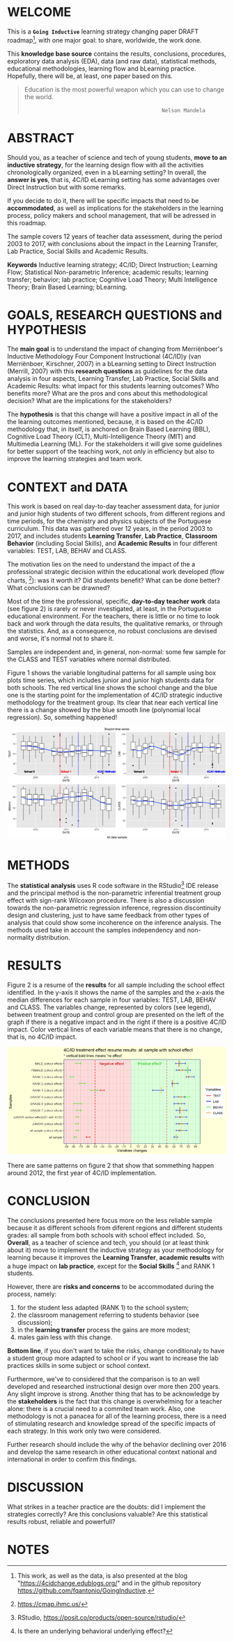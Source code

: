 # WELCOME

This is a **`Going Inductive`** learning strategy changing paper DRAFT roadmap[^readme-1], with one major goal: to share, worldwide, the work done. 

This **knowledge base source** contains the results, conclusions, procedures, exploratory data analysis (EDA), data (and raw data), statistical methods, educational methodologies, learning flow and bLearning practice. Hopefully, there will be, at least, one paper based on this.

[^readme-1]: This work, as well as the data, is also presented at the blog "<https://4cidchange.edublogs.org/>" and in the github repository <https://github.com/fqantonio/GoingInductive>.

>
> Education is the most powerful weapon which you can use to change the world. 
>
>                                                 Nelson Mandela


# ABSTRACT

Should you, as a teacher of science and tech of young students, **move to an inductive strategy**, for the learning design flow with all the activities chronologically organized, even in a bLearning setting? In overall, the **answer is yes**, that is, 4C/ID eLearning setting has some advantages over Direct Instruction but with some remarks. 

If you decide to do it, there will be specific impacts that need to be **accommodated**, as well as implications for the stakeholders in the learning process, policy makers and school management, that will be adressed in this roadmap. 

The sample covers 12 years of teacher data assessment, during the period 2003 to 2017, with conclusions about the impact in the Learning Transfer, Lab Practice, Social Skills and Academic Results. 

**Keywords** Inductive learning strategy; 4C/ID; Direct Instruction; Learning Flow; Statistical Non-parametric Inference; academic results; learning transfer; behavior; lab practice; Cognitive Load Theory; Multi Intelligence Theory; Brain Based Learning; bLearning.

# GOALS, RESEARCH QUESTIONS and HYPOTHESIS

The **main goal** is to understand the impact of changing from Merriënboer's Inductive Methodology Four Component Instructional (4C/ID)y (van Merriënboer, Kirschner, 2007) in a bLearning setting to Direct Instruction (Merrill, 2007) with this **research questions** as guidelines for the data analysis in four aspects, Learning Transfer, Lab Practice, Social Skills and Academic Results: what impact for this students learning outcomes? Who benefits more? What are the pros and cons about this methodological decision? What are the implications for the stakeholders?

The **hypothesis** is that this change will have a positive impact in all of the the learning outcomes mentioned, because, it is based on the 4C/ID methodology that, in itself, is anchored on Brain Based Learning (BBL), Cognitive Load Theory (CLT), Multi-Intelligence Theory (MIT) and Multimedia Learning (ML). For the stakeholders it will give some guidelines for better support of the teaching work, not only in efficiency but also to improve the learning strategies and team work.

# CONTEXT and DATA

This work is based on real day-to-day teacher assessment data, for junior and junior high students of two different schools, from different regions and time periods, for the chemistry and physics subjects of the Portuguese curriculum. This data was gathered over 12 years, in the period 2003 to 2017, and includes students **Learning Transfer**, **Lab Practice**, **Classroom Behavior** (including Social Skills), and **Academic Results** in four different variables: TEST, LAB, BEHAV and CLASS.

The motivation lies on the need to understand the impact of the a professional strategic decision within the educational work developed (flow charts, [^readme-2]): was it worth it? Did students benefit? What can be done better? What conclusions can be drawned? 

Most of the time the professional, specific, **day-to-day teacher work** data (see figure 2) is rarely or never investigated, at least, in the Portuguese educational environment. For the teachers, there is little or no time to look back and work through the data results, the qualitative remarks, or through the statistics. And, as a consequence, no robust conclusions are devised and worse, it's normal not to share it.

[^readme-2]: <https://cmap.ihmc.us/>

Samples are independent and, in general, non-normal: some few sample for the CLASS and TEST variables where normal distributed.

Figure 1 shows the variable longitudinal patterns for all sample using box plots time series, which includes junior and junior high students data for both schools. The red vertical line shows the school change and the blue one is the starting point for the implementation of 4C/ID strategic inductive methodology for the treatment group. Its clear that near each vertical line there is a change showed by the blue smooth line (polynomial local regression). So, something happened! 

![Figure 1: Boxplot time series](Images/BoxplotTimeSeries.png)

# METHODS

The **statistical analysis** uses R code software in the RStudio[^readme-3] IDE release and the principal method is the non-parametric inferential treatment group effect with sign-rank Wilcoxon procedure. There is also a discussion towards the non-parametric regression inference, regression discontinuity design and clustering, just to have same feedback from other types of analysis that could show some incoherence on the inference analysis. The methods used take in account the samples independency and non-normality distribution.

[^readme-3]: RStudio, <https://posit.co/products/open-source/rstudio/>

# RESULTS

Figure 2 is a resume of the **results** for all sample including the school effect identified. In the y-axis it shows the name of the samples and the x-axis the median differences for each sample in four variables: TEST, LAB, BEHAV and CLASS. The variables change, represented by colors (see legend), between treatment group and control group are presented on the left of the graph if there is a negative impact and in the right if there is a positive 4C/ID impact. Color vertical lines of each variable means that there is no change, that is, no 4C/ID impact.

![Figure 2: Resume results](Images/ResumeResults_allSample.png)

There are same patterns on figure 2 that show that sommething happen around 2012, the first year of 4C/ID implementation.

# CONCLUSION

The conclusions presented here focus more on the less reliable sample because it as different schools from diferent regions and different students grades: all sample from both schools with school effect included. So, **Overall**, as a teacher of science and tech, you should (or at least think about it) move to implement the inductive strategy as your methodology for learning because it improves the **Learning Transfer**, **academic results** with a huge impact on **lab practice**, except for the **Social Skills** [^readme-4] and RANK 1 students.

However, there are **risks and concerns** to be accommodated during the process, namely:
1. for the student less adapted (RANK 1) to the school system;
2. the classroom management referring to students behavior (see discussion);
3. in the **learning transfer** process the gains are more modest;
4. males gain less with this change.

[^readme-4]: Is there an underlying behavioral underlying effect?

**Bottom line**, if you don't want to take the risks, change conditionaly to have a student group more adapted to school or if you want to increase the lab practices skills in some subject or school context. 

Furthermore, we've to considered that the comparison is to an well developed and researched  instructional design over more then 200 years. Any slight improve is strong. Another thing that has to be acknowledge by the **stakeholders** is the fact that this change is overwhelming for a teacher alone: there is a crucial need to a commited team work. Also, one methodology is not a panacea for all of the learning process, there is a need of stimulating research and knowledge spread of the specific impacts of each strategy. In this work only two were considered.

Further research should include the why of the behavior declining over 2016 and develop the same research in other educational context national and international in order to confirm this findings. 

# DISCUSSION

What strikes in a teacher practice are the doubts: did I implement the strategies correctly? Are this conclusions valuable? Are this statistical results robust, reliable and powerfull?

# NOTES
